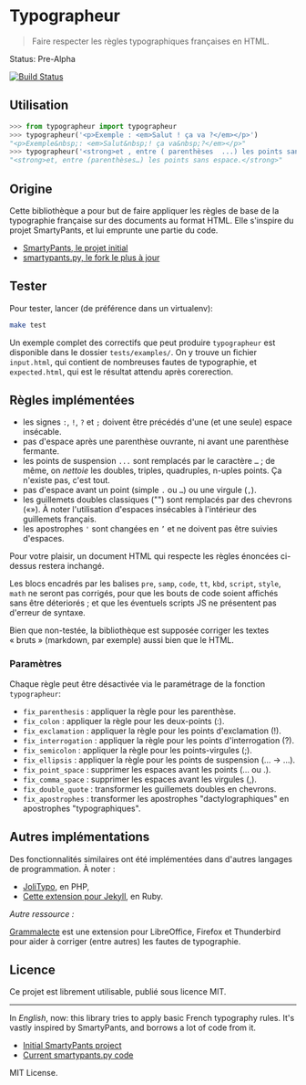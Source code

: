 # Typographeur

> Faire respecter les règles typographiques françaises en HTML.

Status: Pre-Alpha

[![Build Status](https://travis-ci.org/brunobord/typographeur.svg?branch=master)](https://travis-ci.org/brunobord/typographeur)

## Utilisation

```python
>>> from typographeur import typographeur
>>> typographeur('<p>Exemple : <em>Salut ! ça va ?</em></p>')
"<p>Exemple&nbsp;: <em>Salut&nbsp;! ça va&nbsp;?</em></p>"
>>> typographeur('<strong>et , entre ( parenthèses  ...) les points sans espace  .</strong>')
"<strong>et, entre (parenthèses…) les points sans espace.</strong>"
```

## Origine

Cette bibliothèque a pour but de faire appliquer les règles de base de la typographie française sur des documents au format HTML. Elle s'inspire du projet SmartyPants, et lui emprunte une partie du code.

* [SmartyPants, le projet initial](https://daringfireball.net/projects/smartypants/)
* [smartypants.py, le fork le plus à jour](https://pypi.org/project/smartypants/)

## Tester

Pour tester, lancer (de préférence dans un virtualenv):

```sh
make test
```

Un exemple complet des correctifs que peut produire `typographeur` est disponible dans le dossier `tests/examples/`. On y trouve un fichier `input.html`, qui contient de nombreuses fautes de typographie, et `expected.html`, qui est le résultat attendu après corerection.

## Règles implémentées

* les signes `:`, `!`, `?` et `;` doivent être précédés d'une (et une seule) espace insécable.
* pas d'espace après une parenthèse ouvrante, ni avant une parenthèse fermante.
* les points de suspension `...` sont remplacés par le caractère `…` ; de même, on *nettoie* les doubles, triples, quadruples, n-uples points. Ça n'existe pas, c'est tout.
* pas d'espace avant un point (simple `.` ou `…`) ou une virgule (`,`).
* les guillemets doubles classiques ("") sont remplacés par des chevrons («»). À noter l'utilisation d'espaces insécables à l'intérieur des guillemets français.
* les apostrophes `'` sont changées en `’` et ne doivent pas être suivies d'espaces.

Pour votre plaisir, un document HTML qui respecte les règles énoncées ci-dessus restera inchangé.

Les blocs encadrés par les balises `pre`, `samp`, `code`, `tt`, `kbd`, `script`, `style`, `math` ne seront pas corrigés, pour que les bouts de code soient affichés sans être déteriorés ; et que les éventuels scripts JS ne présentent pas d'erreur de syntaxe.

Bien que non-testée, la bibliothèque est supposée corriger les textes « bruts » (markdown, par exemple) aussi bien que le HTML.

### Paramètres

Chaque règle peut être désactivée via le paramétrage de la fonction ``typographeur``:

* ``fix_parenthesis`` : appliquer la règle pour les parenthèse.
* ``fix_colon`` : appliquer la règle pour les deux-points (:).
* ``fix_exclamation`` : appliquer la règle pour les points d'exclamation (!).
* ``fix_interrogation`` : appliquer la règle pour les points d'interrogation (?).
* ``fix_semicolon`` : appliquer la règle pour les points-virgules (;).
* ``fix_ellipsis`` : appliquer la règle pour les points de suspension (... -> …).
* ``fix_point_space`` : supprimer les espaces avant les points (… ou .).
* ``fix_comma_space`` : supprimer les espaces avant les virgules (,).
* ``fix_double_quote`` : transformer les guillemets doubles en chevrons.
* ``fix_apostrophes`` : transformer les apostrophes "dactylographiques" en apostrophes "typographiques".


## Autres implémentations

Des fonctionnalités similaires ont été implémentées dans d'autres langages de programmation. À noter :

* [JoliTypo](https://github.com/jolicode/JoliTypo), en PHP,
* [Cette extension pour Jekyll](https://github.com/borisschapira/jekyll-microtypo/blob/master/lib/jekyll/microtypo.rb), en Ruby.

*Autre ressource :*

[Grammalecte](https://www.dicollecte.org/) est une extension pour LibreOffice, Firefox et Thunderbird pour aider à corriger (entre autres) les fautes de typographie.

## Licence

Ce projet est librement utilisable, publié sous licence MIT.

-----

In *English*, now: this library tries to apply basic French typography rules. It's vastly inspired by SmartyPants, and borrows a lot of code from it.

* [Initial SmartyPants project](https://daringfireball.net/projects/smartypants/)
* [Current smartypants.py code](https://pypi.org/project/smartypants/)

MIT License.

